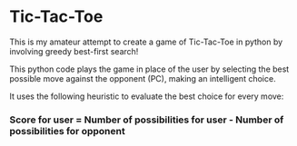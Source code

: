 # Tic-Tac-Toe

This is my amateur attempt to create a game of Tic-Tac-Toe in python by involving greedy best-first search!

This python code plays the game in place of the user by selecting the best possible move against the opponent (PC), making an intelligent choice.

It uses the following heuristic to evaluate the best choice for every move:

### Score for user = Number of possibilities for user - Number of possibilities for opponent
